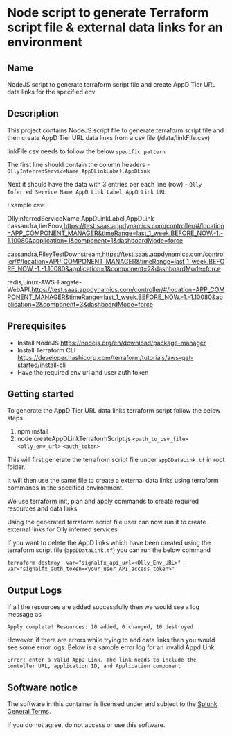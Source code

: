 # Node script to generate Terraform script file & external data links for an environment

## Name

NodeJS script to generate terraform script file and create AppD Tier URL data links for the specified env

## Description

This project contains NodeJS script file to generate terraform script file and then create AppD Tier URL data links from a csv file (/data/linkFile.csv)

linkFile.csv needs to follow the below `specific pattern`

The first line should contain the column headers - `OllyInferredServiceName,AppDLinkLabel,AppDLink`

Next it should have the data with 3 entries per each line (row) - 
`Olly Inferred Service Name`, `AppD Link Label`, `AppD Link URL`

Example csv:

OllyInferredServiceName,AppDLinkLabel,AppDLink
cassandra,tier8nov,https://test.saas.appdynamics.com/controller/#/location=APP_COMPONENT_MANAGER&timeRange=last_1_week.BEFORE_NOW.-1.-1.10080&application=1&component=1&dashboardMode=force

cassandra,RileyTestDownstream,https://test.saas.appdynamics.com/controller/#/location=APP_COMPONENT_MANAGER&timeRange=last_1_week.BEFORE_NOW.-1.-1.10080&application=1&component=2&dashboardMode=force

redis,Linux-AWS-Fargate-WebAPI,https://test.saas.appdynamics.com/controller/#/location=APP_COMPONENT_MANAGER&timeRange=last_1_week.BEFORE_NOW.-1.-1.10080&application=2&component=3&dashboardMode=force



## Prerequisites

- Install NodeJS https://nodejs.org/en/download/package-manager
- Install Terraform CLI https://developer.hashicorp.com/terraform/tutorials/aws-get-started/install-cli
- Have the required env url and user auth token

## Getting started

To generate the AppD Tier URL data links terraform script follow the below steps

1. npm install
2. node createAppDLinkTerraformScript.js `<path_to_csv_file>` `<olly_env_url>` `<auth_token>`

This will first generate the terrafrom script file under `appDDataLink.tf` in root folder. 

It will then use the same file to create a external data links using terraform commands in the specified environment.

We use terraform init, plan and apply commands to create required resources and data links

Using the generated terraform script file user can now run it to create external links for Olly inferred services

If you want to delete the AppD links which have been created using the terraform script file (`appDDataLink.tf`) you can run the below command

`terraform destroy -var="signalfx_api_url=<Olly_Env_URL>" -var="signalfx_auth_token=<your_user_API_access_token>"`


## Output Logs
If all the resources are added successfully then we would see a log message as 

`Apply complete! Resources: 10 added, 0 changed, 10 destroyed.`

However, if there are errors while trying to add data links then you would see some error logs.
Below is a sample error log for an invalid Appd Link

`Error: enter a valid AppD Link. The link needs to include the contoller URL, application ID, and Application component`
 
 ## Software notice
 The software in this container is licensed under and subject to the [Splunk General Terms](https://www.splunk.com/en_us/legal/splunk-general-terms.html).

If you do not agree, do not access or use this software.